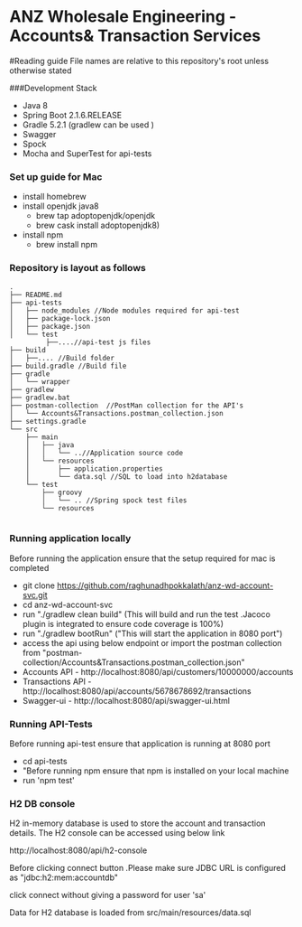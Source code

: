 ANZ Wholesale Engineering - Accounts& Transaction Services
=========================================

#Reading guide
File names are relative to this repository's root unless otherwise stated

###Development Stack
- Java 8
- Spring Boot 2.1.6.RELEASE
- Gradle 5.2.1 (gradlew can be used )
- Swagger
- Spock
- Mocha and SuperTest for api-tests

### Set up guide for  Mac
- install homebrew
- install openjdk java8 
    - brew tap adoptopenjdk/openjdk 
    - brew cask install adoptopenjdk8)
- install npm 
    - brew install npm


### Repository is layout as follows 
```
.
├── README.md
├── api-tests
│   ├── node_modules //Node modules required for api-test
│   ├── package-lock.json
│   ├── package.json 
│   └── test 
         ├──....//api-test js files
├── build
│   ├──.... //Build folder
├── build.gradle //Build file
├── gradle
│   └── wrapper
├── gradlew
├── gradlew.bat
├── postman-collection  //PostMan collection for the API's
│   └── Accounts&Transactions.postman_collection.json
├── settings.gradle
└── src
    ├── main
    │   ├── java
    │   │   └── ..//Application source code
    │   └── resources
    │       ├── application.properties 
    │       └── data.sql //SQL to load into h2database
    └── test
        ├── groovy
        │   └── .. //Spring spock test files
        └── resources


```

### Running application locally 
Before running the application ensure that the setup required for mac is completed
   -  git clone https://github.com/raghunadhpokkalath/anz-wd-account-svc.git
   -  cd anz-wd-account-svc
   - run "./gradlew clean build"  (This will build and run the test .Jacoco plugin is integrated to ensure code coverage is 100%)
   - run "./gradlew bootRun"  ("This will start the application in 8080 port")
   - access the api using below endpoint or import the postman collection from "postman-collection/Accounts&Transactions.postman_collection.json"
   - Accounts API  - http://localhost:8080/api/customers/10000000/accounts
   - Transactions API - http://localhost:8080/api/accounts/5678678692/transactions
   - Swagger-ui  - http://localhost:8080/api/swagger-ui.html

### Running API-Tests
 Before running api-test ensure that application is running at 8080 port
 - cd api-tests 
 - "Before running npm ensure that npm is installed on your local machine
 -  run 'npm test'


 
### H2 DB console
H2 in-memory database is used to store the account and transaction details. The H2 console can be accessed using below link 

http://localhost:8080/api/h2-console

Before clicking connect button .Please make sure JDBC URL is configured as "jdbc:h2:mem:accountdb"

click connect without giving a password for user 'sa' 

Data for H2 database is loaded from src/main/resources/data.sql 